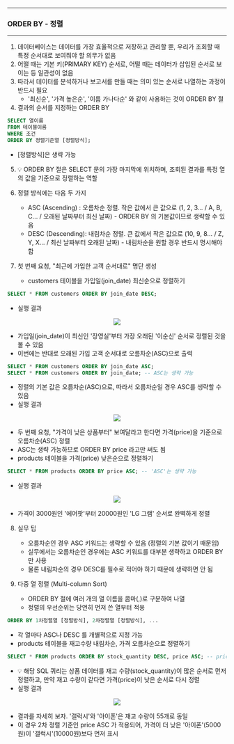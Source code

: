 -----
### ORDER BY - 정렬
-----
1. 데이터베이스는 데이터를 가장 효율적으로 저장하고 관리할 뿐, 우리가 조회할 때 특정 순서대로 보여줘야 할 의무가 없음
2. 어떨 때는 기본 키(PRIMARY KEY) 순서로, 어떨 때는 데이터가 삽입된 순서로 보이는 등 일관성이 없음
3. 따라서 데이터를 분석하거나 보고서를 만들 때는 의미 있는 순서로 나열하는 과정이 반드시 필요
   - '최신순', '가격 높은순', '이름 가나다순' 와 같이 사용하는 것이 ORDER BY 절
4. 결과의 순서를 지정하는 ORDER BY
```sql
SELECT 열이름
FROM 테이블이름
WHERE 조건
ORDER BY 정렬기준열 [정렬방식];
```
  - [정렬방식]은 생략 가능

5. 💡 ORDER BY 절은 SELECT 문의 가장 마지막에 위치하며, 조회된 결과를 특정 열의 값을 기준으로 정렬하는 역할
6. 정렬 방식에는 다음 두 가지
   - ASC (Ascending) : 오름차순 정렬. 작은 값에서 큰 값으로 (1, 2, 3... / A, B, C... / 오래된 날짜부터 최신 날짜) - ORDER BY 의 기본값이므로 생략할 수 있음
   - DESC (Descending): 내림차순 정렬. 큰 값에서 작은 값으로 (10, 9, 8... / Z, Y, X... / 최신 날짜부터 오래된 날짜) - 내림차순을 원할 경우 반드시 명시해야 함

7. 첫 번째 요청, "최근에 가입한 고객 순서대로" 명단 생성
   - customers 테이블을 가입일(join_date) 최신순으로 정렬하기
```sql
SELECT * FROM customers ORDER BY join_date DESC;
```
   - 실행 결과
<div align="center">
<img src="https://github.com/user-attachments/assets/2406f24a-8e5d-42e5-b566-9524bb7efbeb">
</div>

  - 가입일(join_date)이 최신인 '장영실'부터 가장 오래된 '이순신' 순서로 정렬된 것을 볼 수 있음
  - 이번에는 반대로 오래된 가입 고객 순서대로 오름차순(ASC)으로 출력
```sql
SELECT * FROM customers ORDER BY join_date ASC;
SELECT * FROM customers ORDER BY join_date; -- ASC는 생략 가능
```
  - 정렬의 기본 값은 오름차순(ASC)으로, 따라서 오름차순일 경우 ASC를 생략할 수 있음
  - 실행 결과
<div align="center">
<img src="https://github.com/user-attachments/assets/c0201dc4-fcb5-4cd9-8d30-8c05d10f6463">
</div>

   - 두 번째 요청, "가격이 낮은 상품부터" 보여달라고 한다면 가격(price)을 기준으로 오름차순(ASC) 정렬  
   - ASC는 생략 가능하므로 ORDER BY price 라고만 써도 됨
   - products 테이블을 가격(price) 낮은순으로 정렬하기
```sql
SELECT * FROM products ORDER BY price ASC; -- 'ASC'는 생략 가능
```
  - 실행 결과
<div align="center">
<img src="https://github.com/user-attachments/assets/7f703367-8e73-430d-a773-d6900286386b">
</div>

   - 가격이 3000원인 '에어팟'부터 20000원인 'LG 그램' 순서로 완벽하게 정렬

8. 실무 팁
   - 오름차순인 경우 ASC 키워드는 생략할 수 있음 (정렬의 기본 값이기 때문임)
   - 실무에서는 오름차순인 경우에는 ASC 키워드를 대부분 생략하고 ORDER BY만 사용
   - 물론 내림차순의 경우 DESC를 필수로 적어야 하기 때문에 생략하면 안 됨

9. 다중 열 정렬 (Multi-column Sort)
    - ORDER BY 절에 여러 개의 열 이름을 콤마(,)로 구분하여 나열
    - 정렬의 우선순위는 당연히 먼저 쓴 열부터 적용
```sql
ORDER BY 1차정렬열 [정렬방식], 2차정렬열 [정렬방식], ...
```
   - 각 열마다 ASC나 DESC 를 개별적으로 지정 가능
   - products 테이블을 재고수량 내림차순, 가격 오름차순으로 정렬하기
```sql
SELECT * FROM products ORDER BY stock_quantity DESC, price ASC; -- price의 ASC는 생략 가능
```
   - 💡 해당 SQL 쿼리는 상품 데이터를 재고 수량(stock_quantity)이 많은 순서로 먼저 정렬하고, 만약 재고 수량이 같다면 가격(price)이 낮은 순서로 다시 정렬
   - 실행 결과
<div align="center">
<img src="https://github.com/user-attachments/assets/5cefdcb7-08a6-4705-866e-224b3355a220">
</div>

   - 결과를 자세히 보자. '갤럭시'와 '아이폰'은 재고 수량이 55개로 동일
   - 이 경우 2차 정렬 기준인 price ASC 가 적용되어, 가격이 더 낮은 '아이폰'(5000원)이 '갤럭시'(10000원)보다 먼저 표시
